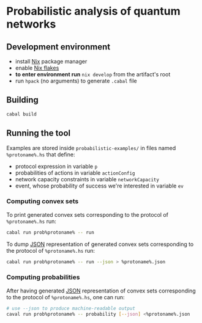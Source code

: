 # Probabilistic analysis of quantum networks

## Development environment

  * install [Nix][nix] package manager
  * enable [Nix flakes][flakes]
  * **to enter environment run** `nix develop` from the artifact's root
  * run `hpack` (no arguments) to generate `.cabal` file

## Building

```bash
cabal build
```

## Running the tool

Examples are stored inside `probabilistic-examples/` in files named `%protoname%.hs` that define:

 * protocol expression in variable `p` 
 * probabilities of actions in variable `actionConfig`
 * network capacity constraints in variable `networkCapacity`
 * event, whose probability of success we're interested in variable `ev`

### Computing convex sets

To print generated convex sets corresponding to the protocol of `%protoname%.hs` run:

```bash
cabal run prob%protoname% -- run
```

To dump [JSON][json] representation of generated convex sets corresponding to the protocol of `%protoname%.hs` run:

```bash
cabal run prob%protoname% -- run --json > %protoname%.json
```

### Computing probabilities

After having generated [JSON][json] representation of convex sets corresponding to the protocol of `%protoname%.hs`, one can run:

```bash
# use --json to produce machine-readable output
caval run prob%protoname% -- probability [--json] <%protoname%.json
```

[nix]: https://nixos.org/download
[flakes]: https://nixos.wiki/wiki/Flakes#Other_Distros.2C_without_Home-Manager
[json]: https://www.json.org/json-en.html
